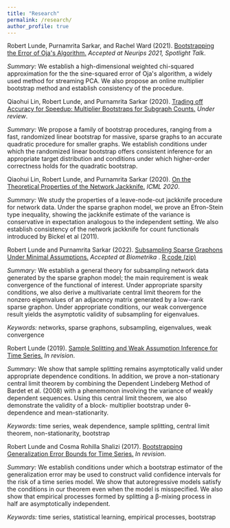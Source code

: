 ```yaml
---
title: "Research"
permalink: /research/
author_profile: true
---
```

Robert Lunde, Purnamrita Sarkar, and Rachel Ward (2021). [Bootstrapping the Error of Oja's Algorithm.](https://arxiv.org/abs/2106.14857) <i>Accepted at Neurips 2021, Spotlight Talk</i>. 

<i>Summary:</i>
We establish a high-dimensional weighted chi-squared approximation for the the sine-squared error of Oja's algorithm, a widely used method for streaming PCA.  We also propose an online multiplier bootstrap method and establish consistency of the procedure.     

Qiaohui Lin, Robert Lunde, and Purnamrita Sarkar (2020). [Trading off Accuracy for Speedup: Multiplier Bootstraps for Subgraph Counts.](https://arxiv.org/abs/2009.06170) <i>Under review</i>.

<i>Summary:</i> We propose a family of bootstrap procedures, ranging from a fast, randomized linear bootstrap for massive, sparse graphs to an accurate quadratic procedure for smaller graphs.  We establish conditions under which the randomized linear bootstrap offers consistent inference for an appropriate target distribution and conditions under which higher-order correctness holds for the quadratic bootstrap.       

Qiaohui Lin, Robert Lunde, and Purnamrita Sarkar (2020). [On the Theoretical Properties of the Network Jackknife.](https://proceedings.icml.cc/static/paper_files/icml/2020/6137-Paper.pdf) <i>ICML 2020</i>.    

<i>Summary:</i> We study the properties of a leave-node-out jackknife procedure for network data.  Under the sparse graphon model, we prove an Efron-Stein type inequality, showing the jackknife estimate of the variance is conservative in expectation analogous to the independent setting.  We also establish consistency of the network jackknife for count functionals introduced by Bickel et al (2011).     


Robert Lunde and Purnamrita Sarkar (2022). [Subsampling Sparse Graphons Under Minimal Assumptions.]([https://academic.oup.com/biomet/advance-article-abstract/doi/10.1093/biomet/asac032/6598813]) <i> Accepted at Biometrika </i>. [R code (zip)](https://rslunde.github.io/files/subsampling_graphons_code.zip)       

<i>Summary:</i> We establish a general theory for subsampling network data generated by the sparse
graphon model; the main requirement is weak convergence of the functional of interest. Under appropriate
sparsity conditions, we also derive a multivariate central limit theorem for the nonzero eigenvalues of an
adjacency matrix generated by a low-rank sparse graphon.  Under appropriate conditions, our weak convergence
result yields the asymptotic validity of subsampling for eigenvalues.    

<i>Keywords:</i> networks, sparse graphons, subsampling, eigenvalues, weak convergence 

Robert Lunde (2019). [Sample Splitting and Weak Assumption Inference for Time Series.](https://arxiv.org/pdf/1902.07425.pdf)  <i>In revision</i>.  

<i>Summary:</i> We show that sample splitting remains asymptotically valid under
appropriate dependence conditions.  In addition, we prove a non-stationary central limit theorem by
combining the Dependent Lindeberg Method of Bardet et al. (2008) with a phenemonon involving the variance of
weakly dependent sequences.  Using this central limit theorem, we also demonstrate the validity of a block-
multiplier bootstrap under &theta;-dependence and mean-stationarity.   

<i>Keywords:</i> time series, weak dependence, sample splitting, central limit theorem, non-stationarity, bootstrap

Robert Lunde and Cosma Rohilla Shalizi (2017). [Bootstrapping Generalization Error Bounds for Time Series.](https://arxiv.org/pdf/1711.02834.pdf)  <i>In revision</i>.

<i>Summary:</i> We establish conditions under which a bootstrap estimator of the generalization error may be
used to construct valid confidence intervals for the risk of a time series model.  We show that autoregressive
models satisfy the conditions in our theorem even when the model is misspecified.  We also show that
empirical processes formed by splitting a &beta;-mixing process in half are asymptotically independent.  

<i>Keywords:</i> time series, statistical learning, empirical processes, bootstrap



